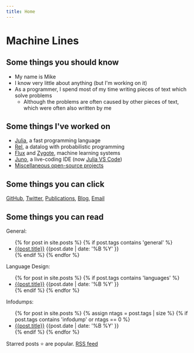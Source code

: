 ```yaml
---
title: Home
---
```


# Machine Lines

## Some things you should know

* My name is Mike
* I know very little about anything (but I'm working on it)
* As a programmer, I spend most of my time writing pieces of text which solve problems
  * Although the problems are often caused by other pieces of text, which were often also written by me

## Some things I've worked on

* [Julia](https://julialang.org/), a fast programming language
* [Rel](https://relational.ai), a datalog with probabilistic programming
* [Flux](https://en.wikipedia.org/wiki/Flux_(machine-learning_framework)) and [Zygote](https://github.com/FluxML/Zygote.jl), machine learning systems
* [Juno](http://junolab.org), a live-coding IDE (now [Julia VS Code](https://www.julia-vscode.org))
* [Miscellaneous open-source projects](https://github.com/MikeInnes/)

## Some things you can click

[GitHub](https://github.com/MikeInnes), [Twitter](https://twitter.com/MikeJInnes), [Publications](https://scholar.google.co.uk/citations?user=zffDj88AAAAJ&hl=en), [Blog]({{site.url}}), [Email](mailto:complaints@mikeinnes.io)

## Some things you can read

General:
<ul class="posts">
{% for post in site.posts %}
{% if post.tags contains 'general' %}
<li class="post {% if post.tags contains 'popular' %}popular{% endif %}">
  <span class="link"><a href="{{post.url}}">{{post.title}}</a></span>
  <span class="date">{{post.date | date: '%B %Y' }}</span>
</li>
{% endif %}
{% endfor %}
</ul>

Language Design:
<ul class="posts">
{% for post in site.posts %}
{% if post.tags contains 'languages' %}
<li class="post {% if post.tags contains 'popular' %}popular{% endif %}">
  <span class="link"><a href="{{post.url}}">{{post.title}}</a></span>
  <span class="date">{{post.date | date: '%B %Y' }}</span>
</li>
{% endif %}
{% endfor %}
</ul>

Infodumps:
<ul class="posts">
{% for post in site.posts %}
{% assign ntags = post.tags | size %}
{% if post.tags contains 'infodump' or ntags == 0 %}
<li class="post {% if post.tags contains 'popular' %}popular{% endif %}">
  <span class="link"><a href="{{post.url}}">{{post.title}}</a></span>
  <span class="date">{{post.date | date: '%B %Y' }}</span>
</li>
{% endif %}
{% endfor %}
</ul>

Starred posts ⭐ are popular. [RSS feed](/feed.xml)
